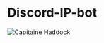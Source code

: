# Discord-IP-bot

<body>
 <img src="https://github.com/dabergery/dabergery/blob/main/images/Capitaine.png" alt="Capitaine Haddock">
</body>
